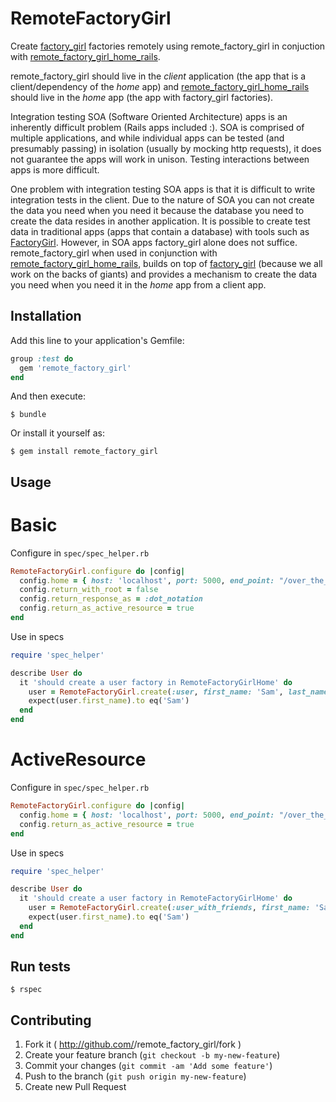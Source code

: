 # RemoteFactoryGirl

Create [factory_girl](https://github.com/thoughtbot/factory_girl) factories
remotely using remote_factory_girl in conjuction with [remote_factory_girl_home_rails](https://github.com/tdouce/remote_factory_girl_home_rails).

remote_factory_girl should live in the *client* application (the app that is a client/dependency of the *home* app)
and [remote_factory_girl_home_rails](https://github.com/tdouce/remote_factory_girl_home_rails)
should live in the *home* app (the app with factory_girl factories).

Integration testing SOA (Software Oriented Architecture) apps is an inherently
difficult problem (Rails apps included :). SOA is comprised of multiple applications,
and while individual apps can be tested (and presumably passing) in isolation (usually by
mocking http requests), it does not guarantee the apps will work in unison. Testing
interactions between apps is more difficult.

One problem with integration testing SOA apps is that it is difficult to write
integration tests in the client. Due to the nature of SOA you can not
create the data you need when you need it because the database you need to create the data
resides in another application.  It is possible to create test data in traditional apps (apps
that contain a database) with tools such as [FactoryGirl](https://github.com/thoughtbot/factory_girl).
However, in SOA apps factory_girl alone does not suffice.
remote_factory_girl when used in conjunction with [remote_factory_girl_home_rails](https://github.com/tdouce/remote_factory_girl_home_rails),
builds on top of [factory_girl](https://github.com/thoughtbot/factory_girl) (because
we all work on the backs of giants) and provides a mechanism to create the data you need
when you need it in the *home* app from a client app.

## Installation

Add this line to your application's Gemfile:

```ruby
group :test do
  gem 'remote_factory_girl'
end
```


And then execute:

    $ bundle

Or install it yourself as:

    $ gem install remote_factory_girl

## Usage

# Basic

Configure in `spec/spec_helper.rb`
```ruby
RemoteFactoryGirl.configure do |config|
  config.home = { host: 'localhost', port: 5000, end_point: "/over_the_rainbow" }
  config.return_with_root = false
  config.return_response_as = :dot_notation
  config.return_as_active_resource = true 
end
```

Use in specs

```ruby
require 'spec_helper'

describe User do
  it 'should create a user factory in RemoteFactoryGirlHome' do
    user = RemoteFactoryGirl.create(:user, first_name: 'Sam', last_name: 'Iam')
    expect(user.first_name).to eq('Sam')
  end
end
```

# ActiveResource 

Configure in `spec/spec_helper.rb`
```ruby
RemoteFactoryGirl.configure do |config|
  config.home = { host: 'localhost', port: 5000, end_point: "/over_the_rainbow" }
  config.return_as_active_resource = true 
end
```

Use in specs

```ruby
require 'spec_helper'

describe User do
  it 'should create a user factory in RemoteFactoryGirlHome' do
    user = RemoteFactoryGirl.create(:user_with_friends, first_name: 'Sam', last_name: 'Iam').resource(User)
    expect(user.first_name).to eq('Sam')
  end
end
```

## Run tests


    $ rspec


## Contributing

1. Fork it ( http://github.com/<my-github-username>/remote_factory_girl/fork )
2. Create your feature branch (`git checkout -b my-new-feature`)
3. Commit your changes (`git commit -am 'Add some feature'`)
4. Push to the branch (`git push origin my-new-feature`)
5. Create new Pull Request
